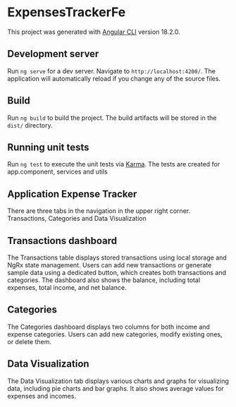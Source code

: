 # ExpensesTrackerFe

This project was generated with [Angular CLI](https://github.com/angular/angular-cli) version 18.2.0.

## Development server

Run `ng serve` for a dev server. Navigate to `http://localhost:4200/`. The application will automatically reload if you change any of the source files.

## Build

Run `ng build` to build the project. The build artifacts will be stored in the `dist/` directory.

## Running unit tests

Run `ng test` to execute the unit tests via [Karma](https://karma-runner.github.io).
The tests are created for app.component, services and utils

## Application Expense Tracker

There are three tabs in the navigation in the upper right corner. Transactions, Categories and Data Visualization

## Transactions dashboard

The Transactions table displays stored transactions using local storage and NgRx state management. Users can add new transactions or generate sample data using a dedicated button, which creates both transactions and categories. The dashboard also shows the balance, including total expenses, total income, and net balance. 

## Categories

The Categories dashboard displays two columns for both income and expense categories. Users can add new categories, modify existing ones, or delete them.

## Data Visualization

The Data Visualization tab displays various charts and graphs for visualizing data, including pie charts and bar graphs. It also shows average values for expenses and incomes.
